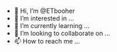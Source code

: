 - 👋 Hi, I’m @ETbooher
- 👀 I’m interested in ...
- 🌱 I’m currently learning ...
- 💞️ I’m looking to collaborate on ...
- 📫 How to reach me ...

<!---
ETbooher/ETbooher is a ✨ special ✨ repository because its `README.md` (this file) appears on your GitHub profile.
You can click the Preview link to take a look at your changes.
--->
